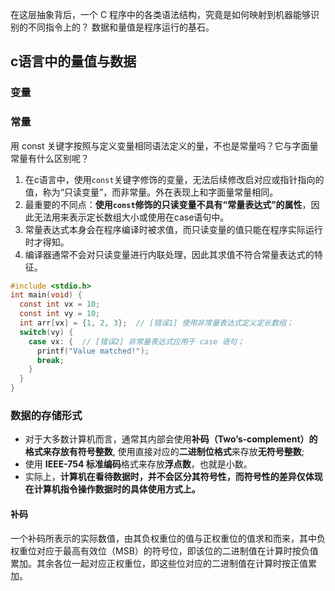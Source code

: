 在这层抽象背后，一个 C 程序中的各类语法结构，究竟是如何映射到机器能够识别的不同指令上的？
数据和量值是程序运行的基石。
## c语言中的量值与数据
### 变量
### 常量
用 const 关键字按照与定义变量相同语法定义的量，不也是常量吗？它与字面量常量有什么区别呢？
1. 在c语言中，使用`const`关键字修饰的变量，无法后续修改启对应或指针指向的值，称为“只读变量”，而非常量。外在表现上和字面量常量相同。
2. 最重要的不同点：**使用`const`修饰的只读变量不具有“常量表达式”的属性**，因此无法用来表示定长数组大小或使用在case语句中。
3. 常量表达式本身会在程序编译时被求值，而只读变量的值只能在程序实际运行时才得知。
4. 编译器通常不会对只读变量进行内联处理，因此其求值不符合常量表达式的特征。
```c
#include <stdio.h>
int main(void) {
  const int vx = 10;
  const int vy = 10;
  int arr[vx] = {1, 2, 3};  // [错误1] 使用非常量表达式定义定长数组；
  switch(vy) {
    case vx: {  // [错误2] 非常量表达式应用于 case 语句；
      printf("Value matched!");
      break;
    }
  }
}
```

### 数据的存储形式
+ 对于大多数计算机而言，通常其内部会使用**补码（Two’s-complement）**的格式来存放**有符号整数**, 使用直接对应的**二进制位格式**来存放**无符号整数**;
+ 使用 **IEEE-754 标准编码**格式来存放**浮点数**，也就是小数。
+ 实际上，**计算机在看待数据时，并不会区分其符号性，而符号性的差异仅体现在计算机指令操作数据时的具体使用方式上。**
#### 补码
一个补码所表示的实际数值，由其负权重位的值与正权重位的值求和而来，其中负权重位对应于最高有效位（MSB）的符号位，即该位的二进制值在计算时按负值累加。其余各位一起对应正权重位，即这些位对应的二进制值在计算时按正值累加。
